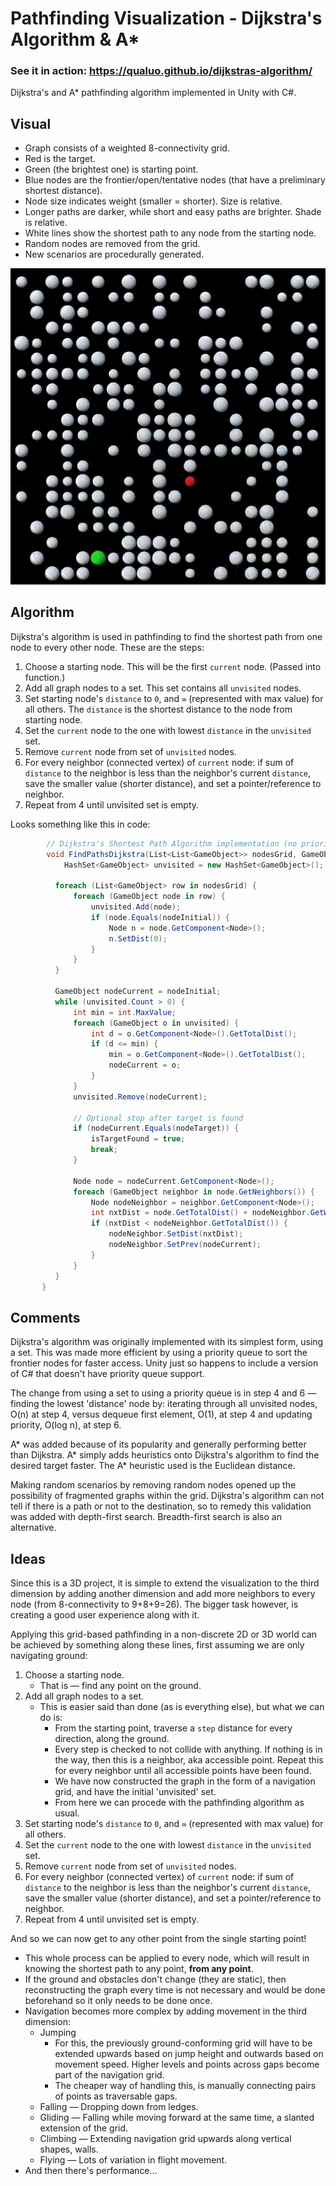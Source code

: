 # Pathfinding Visualization - Dijkstra's Algorithm & A*

### See it in action: https://qualuo.github.io/dijkstras-algorithm/

Dijkstra's and A* pathfinding algorithm implemented in Unity with C#. 

## Visual
* Graph consists of a weighted 8-connectivity grid. 
* Red is the target. 
* Green (the brightest one) is starting point. 
* Blue nodes are the frontier/open/tentative nodes (that have a preliminary shortest distance). 
* Node size indicates weight (smaller = shorter). Size is relative.
* Longer paths are darker, while short and easy paths are brighter. Shade is relative.
* White lines show the shortest path to any node from the starting node. 
* Random nodes are removed from the grid. 
* New scenarios are procedurally generated.

<p align="center">
  <img src="./Images/pathfinding.gif" alt="Showcase"/>
</p>

## Algorithm

Dijkstra's algorithm is used in pathfinding to find the shortest path from one node to every other node. These are the steps:
1. Choose a starting node. This will be the first `current` node. (Passed into function.)
2. Add all graph nodes to a set. This set contains all `unvisited` nodes.
3. Set starting node's `distance` to `0`, and `∞` (represented with max value) for all others. The `distance` is the shortest distance to the node from starting node.
4. Set the `current` node to the one with lowest `distance` in the `unvisited` set.
5. Remove `current` node from set of `unvisited` nodes.
6. For every neighbor (connected vertex) of `current` node: if sum of `distance` to the neighbor is less than the neighbor's current `distance`, save the smaller value (shorter distance), and set a pointer/reference to neighbor.
7. Repeat from 4 until unvisited set is empty.

Looks something like this in code: 
``` C#
        // Dijkstra's Shortest Path Algorithm implementation (no priority queue)
        void FindPathsDijkstra(List<List<GameObject>> nodesGrid, GameObject nodeInitial) {
            HashSet<GameObject> unvisited = new HashSet<GameObject>();

          foreach (List<GameObject> row in nodesGrid) {
              foreach (GameObject node in row) {
                  unvisited.Add(node);
                  if (node.Equals(nodeInitial)) {
                      Node n = node.GetComponent<Node>();
                      n.SetDist(0);
                  }
              }
          }

          GameObject nodeCurrent = nodeInitial;
          while (unvisited.Count > 0) {
              int min = int.MaxValue;
              foreach (GameObject o in unvisited) {
                  int d = o.GetComponent<Node>().GetTotalDist();
                  if (d <= min) {
                      min = o.GetComponent<Node>().GetTotalDist();
                      nodeCurrent = o;
                  }
              }
              unvisited.Remove(nodeCurrent);
              
              // Optional stop after target is found
              if (nodeCurrent.Equals(nodeTarget)) { 
                  isTargetFound = true;
                  break;
              }

              Node node = nodeCurrent.GetComponent<Node>();
              foreach (GameObject neighbor in node.GetNeighbors()) {
                  Node nodeNeighbor = neighbor.GetComponent<Node>();
                  int nxtDist = node.GetTotalDist() + nodeNeighbor.GetWeight();
                  if (nxtDist < nodeNeighbor.GetTotalDist()) {
                      nodeNeighbor.SetDist(nxtDist);
                      nodeNeighbor.SetPrev(nodeCurrent);
                  }
              }
          }
       }
```
       
## Comments 

Dijkstra's algorithm was originally implemented with its simplest form, using a set. This was made more efficient by using a priority queue to sort the frontier nodes for faster access. Unity just so happens to include a version of C# that doesn't have priority queue support.

The change from using a set to using a priority queue is in step 4 and 6 — finding the lowest 'distance' node by: iterating through all unvisited nodes, O(n) at step 4, versus dequeue first element, O(1), at step 4 and updating priority, O(log n), at step 6.

A* was added because of its popularity and generally performing better than Dijkstra. A* simply adds heuristics onto Dijkstra's algorithm to find the desired target faster. The A* heuristic used is the Euclidean distance. 

Making random scenarios by removing random nodes opened up the possibility of fragmented graphs within the grid. Dijkstra's algorithm can not tell if there is a path or not to the destination, so to remedy this validation was added with depth-first search. Breadth-first search is also an alternative.

## Ideas

Since this is a 3D project, it is simple to extend the visualization to the third dimension by adding another dimension and add more neighbors to every node (from 8-connectivity to 9+8+9=26). The bigger task however, is creating a good user experience along with it.

Applying this grid-based pathfinding in a non-discrete 2D or 3D world can be achieved by something along these lines, first assuming we are only navigating ground:
1. Choose a starting node.
    * That is — find any point on the ground.
2. Add all graph nodes to a set.
    * This is easier said than done (as is everything else), but what we can do is: 
        * From the starting point, traverse a `step` distance for every direction, along the ground. 
        * Every step is checked to not collide with anything. If nothing is in the way, then this is a neighbor, aka accessible point. Repeat this for every neighbor             until all accessible points have been found. 
        * We have now constructed the graph in the form of a navigation grid, and have the initial 'unvisited' set. 
        * From here we can procede with the pathfinding algorithm as usual.
3. Set starting node's `distance` to `0`, and `∞` (represented with max value) for all others.
4. Set the `current` node to the one with lowest `distance` in the `unvisited` set.
5. Remove `current` node from set of `unvisited` nodes.
6. For every neighbor (connected vertex) of `current` node: if sum of `distance` to the neighbor is less than the neighbor's current `distance`, save the smaller value (shorter distance), and set a pointer/reference to neighbor.
7. Repeat from 4 until unvisited set is empty.

And so we can now get to any other point from the single starting point!

* This whole process can be applied to every node, which will result in knowing the shortest path to any point, **from any point**.
* If the ground and obstacles don't change (they are static), then reconstructing the graph every time is not necessary and would be done beforehand so it only needs to be done once.
* Navigation becomes more complex by adding movement in the third dimension:
    * Jumping
        * For this, the previously ground-conforming grid will have to be extended upwards based on jump height and outwards based on movement speed. Higher levels and           points across gaps become part of the navigation grid.
        * The cheaper way of handling this, is manually connecting pairs of points as traversable gaps.
    * Falling — Dropping down from ledges.
    * Gliding — Falling while moving forward at the same time, a slanted extension of the grid.
    * Climbing — Extending navigation grid upwards along vertical shapes, walls. 
    * Flying — Lots of variation in flight movement.
* And then there's performance...

